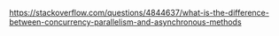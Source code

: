 https://stackoverflow.com/questions/4844637/what-is-the-difference-between-concurrency-parallelism-and-asynchronous-methods